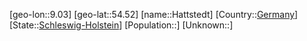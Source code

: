 ﻿---
location: [54.52,9.03]
type: City
tags:
- geo/City


SpocWebEntityId: 30803
isDeleted: false
confidential: public

---
[geo-lon::9.03]
[geo-lat::54.52]
[name::Hattstedt]
[Country::[Germany](geo/Continent/Europe/Germany.md)]
[State::[Schleswig-Holstein](geo/Continent/Europe/Germany/Schleswig-Holstein.md)]
[Population::]
[Unknown::]

